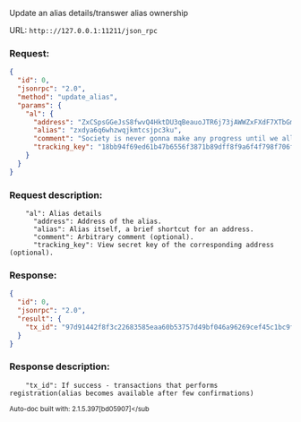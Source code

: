 Update an alias details/transwer alias ownership

URL: ```http:://127.0.0.1:11211/json_rpc```
### Request: 
```json
{
  "id": 0,
  "jsonrpc": "2.0",
  "method": "update_alias",
  "params": {
    "al": {
      "address": "ZxCSpsGGeJsS8fwvQ4HktDU3qBeauoJTR6j73jAWWZxFXdF7XTbGm4YfS2kXJmAP4Rf5BVsSQ9iZ45XANXEYsrLN2L2W77dH7",
      "alias": "zxdya6q6whzwqjkmtcsjpc3ku",
      "comment": "Society is never gonna make any progress until we all learn to pretend to like each other.",
      "tracking_key": "18bb94f69ed61b47b6556f3871b89dff8f9a6f4f798f706fd199b05ccf8ef20c"
    }
  }
}
```
### Request description: 
```
    "al": Alias details
      "address": Address of the alias.
      "alias": Alias itself, a brief shortcut for an address.
      "comment": Arbitrary comment (optional).
      "tracking_key": View secret key of the corresponding address (optional).

```
### Response: 
```json
{
  "id": 0,
  "jsonrpc": "2.0",
  "result": {
    "tx_id": "97d91442f8f3c22683585eaa60b53757d49bf046a96269cef45c1bc9ff7300cc"
  }
}
```
### Response description: 
```
    "tx_id": If success - transactions that performs registration(alias becomes available after few confirmations)

```
<sub>Auto-doc built with: 2.1.5.397[bd05907]</sub